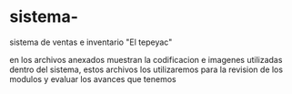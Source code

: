 # sistema-
sistema de ventas e inventario "El tepeyac"

en los archivos anexados muestran la codificacion e imagenes utilizadas dentro del sistema, estos archivos los utilizaremos 
para la revision de los modulos  y evaluar los avances que tenemos
